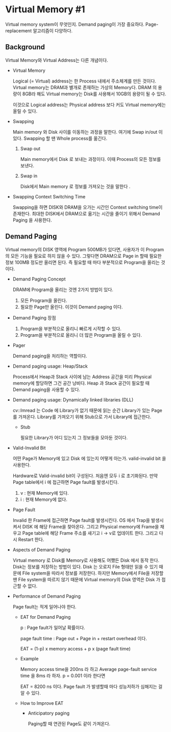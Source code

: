 # **Virtual Memory #1**

Virtual memory system이 무엇인지. Demand paging이 가장 중요하다. Page-replacement 알고리즘이 다양하다. 

## Background 

Virtual Memory와 Virtual Address는 다른 개념이다. 

- Virtual Memory 

  Logical (= Virtual) address는 한 Process 내에서 주소체계를 만든 것이다. Virtual memory는 DRAM과 별개로 존재하는 가상의 Memory다. DRAM 의 용량이 8GB라 해도 Virtual memory는 Disk를 사용해서 10GB의 용량이 될 수 있다. 

  이것으로 Logical address는 Physical address 보다 커도 Virtual memory에는 올릴 수 있다. 

- Swapping 

  Main memory 와 Disk 사이를 이동하는 과정을 말한다.  여기에 Swap in/out 이 있다. Swapping 할 땐 Whole process를 옮긴다. 

  1. Swap out 

     Main memory에서 Disk 로 보내는 과정이다. 이때 Process의 모든 정보를 보낸다. 

  2. Swap in 

     Disk에서 Main memory 로 정보를 가져오는 것을 말한다 .

- Swapping Context Switching Time 

  Swapping을 하면 DISK와 DRAM을 오가는 시간인 Context switching time이 존재한다. 최대한 DISK에서 DRAM으로 옮기는 시간을 줄이기 위해서 Demand Paging 을 사용한다. 

## Demand Paging 

Virtual memory의 DISK 영역에 Program 500MB가 있다면, 사용자가 이 Program의 모든 기능을 필요로 하지 않을 수 있다. 그렇다면 DRAM으로 Page in 할때 필요한 정보 100MB 정도만 올리면 된다. 즉 필요할 때 마다 부분적으로 Program을 올리는 것이다. 

- Demand Paging Concept 

  DRAM에 Program을 올리는 것엔 2가지 방법이 있다. 

  1. 모든 Program을 올린다. 
  2. 필요한 Page만 올린다. 이것이 Demand paging 이다. 

- Demand Paging 장점 

  1. Program을 부분적으로 올리니 빠르게 시작할 수 있다. 
  2. Program을 부분적으로 올리니 더 많은 Program을 올릴 수 있다.

- Pager

  Demand paging을 처리하는 역할이다. 

- Demand paging usage: Heap/Stack

  Process에서 Heap과 Stack 사이에 남는 Address 공간을 미리 Physical memory에 할당하면 그건 공간 낭비다. Heap 과 Stack 공간이 필요할 때 Demand paging을 사용할 수 있다. 

- Demand paging usage: Dynamically linked libraries (DLL)

  cv::Imread 는 Code 에 Library가 없기 때문에 읽는 순간 Library가 있는 Page를 가져온다. Library를 가져오기 위해 Stub으로 가서 Library에 접근한다. 

  - Stub 

    필요한 Library가 어디 있는지 그 정보들을 모아둔 것이다. 

- Valid-Invalid Bit  

  어떤 Page가 Memory에 있고 Disk 에 있는지 어떻게 아는가. valid-invalid bit 을 사용한다. 

  Hardware로 Valid-invalid bit이 구성된다. 처음엔 모두 i 로 초기화된다. 만약 Page table에서 i 에 접근하면 Page fault를 발생시킨다. 

  1. v : 현재 Memory에 있다. 
  2. i : 현재 Memory에 없다. 

- Page Fault 

  Invalid 한 Frame에 접근하면 Page fault를 발생시킨다. OS 에서 Trap을 발생시켜서 DISK 에 해당 Frame을 찾아온다. 그리고 Physical memory에 Frame을 채우고 Page table에 해당 Frame 주소를 새기고 i -> v로 업데이트 한다. 그리고 다시 Restart 한다. 

- Aspects of Demand Paging 

  Virtual memory 로 Disk를 Memory로 사용해도 어쨌든 Disk 에서 동작 한다. Disk는 정보를 저장하는 방법이 있다. Disk 는 오로지 File 형태만 읽을 수 있기 때문에 File system을 따라서 정보를 저장한다. 하지만 Memory에서 File을 저장할 땐 File system을 따르지 않기 때문에 Virtual memory의 Disk 영역은 Disk 가 접근할 수 없다. 

- Performance of Demand Paging 

  Page fault는 적게 일어나야 한다. 

  - EAT for Demand Paging 

    p : Page fault가 일어날 확률이다. 

    page fault time : Page out + Page in + restart overhead 이다. 

    EAT = (1-p) x memory access + p x (page fault time) 

  - Example 

    Memory access time을 200ns 라 하고 Average page-fault service time 을 8ms 라 하자.  p = 0.001 이라 한다면 

    EAT = 8200 ns 이다. Page fault 가 발생할때 마다 성능저하가 심해지는 걸 알 수 있다. 
    
  - How to Improve EAT
  
    - Anticipatory paging 
  
      Paging할 때 연관된 Page도 같이 가져온다. 

